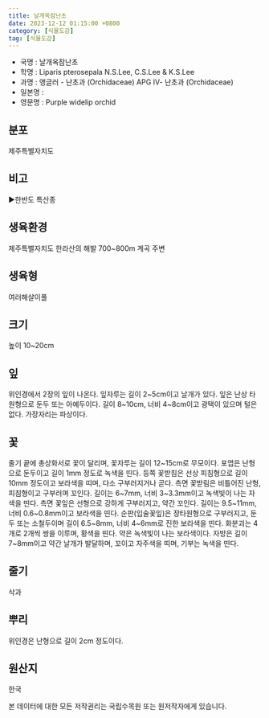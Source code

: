 ```yaml
---
title: 날개옥잠난초
date: 2023-12-12 01:15:00 +0800
category: [식물도감]
tag: [식물도감]
---
```




- 국명 : 날개옥잠난초
- 학명 : Liparis pterosepala N.S.Lee, C.S.Lee & K.S.Lee
- 과명 : 앵글러 - 난초과 (Orchidaceae) APG Ⅳ- 난초과 (Orchidaceae)
- 일본명 : 
- 영문명 : Purple widelip orchid


## 분포
제주특별자치도
## 비고
▶한반도 특산종
## 생육환경
제주특별자치도 한라산의 해발 700~800m 계곡 주변
## 생육형
여러해살이풀
## 크기
높이 10~20cm
## 잎
위인경에서 2장의 잎이 나온다. 잎자루는 길이 2~5cm이고 날개가 있다. 잎은 난상 타원형으로 둔두 또는 아예두이다. 길이 8~10cm, 너비 4~8cm이고 광택이 있으며 털은 없다. 가장자리는 파상이다.
## 꽃
줄기 끝에 총상화서로 꽃이 달리며, 꽃자루는 길이 12~15cm로 무모이다. 포엽은 난형으로 둔두이고 길이 1mm 정도로 녹색을 띤다. 등쪽 꽃받침은 선상 피침형으로 길이 10mm 정도이고 보라색을 띠며, 다소 구부러지거나 곧다. 측면 꽃받림은 비틀어진 난형, 피침형이고 구부러며 꼬인다. 길이는 6~7mm, 너비 3~3.3mm이고 녹색빛이 나는 자색을 띤다. 측면 꽃잎은 선형으로 강하게 구부러지고, 약간 꼬인다. 길이는 9.5~11mm, 너비 0.6~0.8mm이고 보라색을 띤다. 순판(입술꽃잎)은 장타원형으로 구부러지고, 둔두 또는 소철두이며 길이 6.5~8mm, 너비 4~6mm로 진한 보라색을 띤다.  화분괴는 4개로 2개씩 쌍을 이루며, 황색을 띤다. 약은 녹색빛이 나는 보라색이다. 자방은 길이 7~8mm이고 약간 날개가 발달하며, 꼬이고 자주색을 띠며, 기부는 녹색을 띤다.
## 줄기
삭과
## 뿌리
위인경은 난형으로 길이 2cm 정도이다.
## 원산지
한국






본 데이터에 대한 모든 저작권리는 국립수목원 또는 원저작자에게 있습니다.
